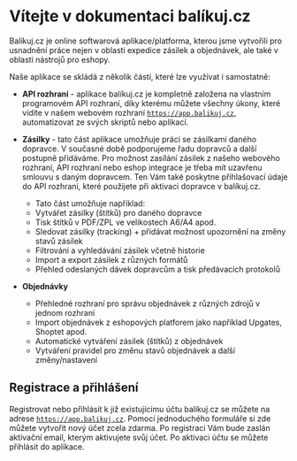 ﻿---
sidebar_position: 1
---

# Vítejte v dokumentaci balíkuj.cz

Balíkuj.cz je online softwarová aplikace/platforma, kterou jsme vytvořili pro usnadnění práce nejen v oblasti expedice zásilek a objednávek, ale také v oblasti nástrojů pro eshopy. 

Naše aplikace se skládá z několik částí, které lze využívat i samostatně:

- **API rozhraní** - aplikace balíkuj.cz je kompletně založena na vlastním programovém API rozhraní, díky kterému můžete všechny úkony, které vidíte v našem webovém rozhraní [`https://app.balikuj.cz`](https://app.balikuj.cz), automatizovat ze svých skriptů nebo aplikací.


- **Zásilky** - tato část aplikace umožňuje práci se zásilkami daného dopravce. V současné době podporujeme řadu dopravců a další postupně přidáváme.
Pro možnost zasílání zásilek z našeho webového rozhraní, API rozhraní nebo eshop integrace je třeba mít uzavřenu smlouvu s daným dopravcem. Ten Vám také poskytne přihlašovací údaje do API rozhraní, které použijete při aktivaci dopravce v balíkuj.cz.
  - Tato část umožňuje například:
  - Vytvářet zásilky (štítků) pro daného dopravce
  - Tisk štítků v PDF/ZPL ve velikostech A6/A4 apod.
  - Sledovat zásilky (tracking) + přidávat možnost upozornění na změny stavů zásilek
  - Filtrování a vyhledávání zásilek včetně historie
  - Import a export zásilek z různých formátů
  - Přehled odeslaných dávek dopravcům a tisk předávacích protokolů

- **Objednávky**
  - Přehledné rozhraní pro správu objednávek z různých zdrojů v jednom rozhraní
  - Import objednávek z eshopových platforem jako například Upgates, Shoptet apod.
  - Automatické vytváření zásilek (štítků) z objednávek
  - Vytváření pravidel pro změnu stavů objednávek a další změny/nastavení

 ## Registrace a přihlášení
 Registrovat nebo přihlásit k již existujícímu účtu balíkuj.cz se můžete na adrese [`https://app.balikuj.cz`](https://app.balikuj.cz). Pomocí jednoduchého formuláře si zde můžete vytvořit nový účet zcela zdarma. Po registraci Vám bude zaslán aktivační email, kterým aktivujete svůj účet. Po aktivaci účtu se můžete přihlásit do aplikace.
